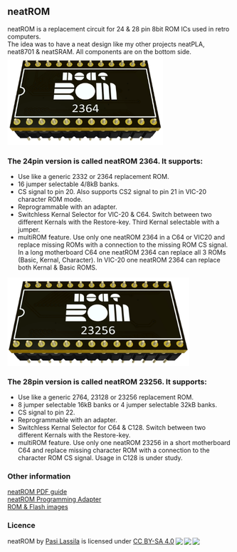 ## neatROM
neatROM is a replacement circuit for 24 &amp; 28 pin 8bit ROM ICs used in retro computers.\
The idea was to have a neat design like my other projects neatPLA, neat8701 & neatSRAM. All components are on the bottom side.\
<img src="/images/neatROM_2364.png" width="350">

### The 24pin version is called neatROM 2364. It supports:
- Use like a generic 2332 or 2364 replacement ROM.
- 16 jumper selectable 4/8kB banks.
- CS signal to pin 20. Also supports CS2 signal to pin 21 in VIC-20 character ROM mode.
- Reprogrammable with an adapter.
- Switchless Kernal Selector for VIC-20 & C64. Switch between two different Kernals with the Restore-key. Third Kernal selectable with a jumper.
- multiROM feature. Use only one neatROM 2364 in a C64 or VIC20 and replace missing ROMs with a connection to the missing ROM CS signal. In a long motherboard C64 one neatROM 2364 can replace all 3 ROMs (Basic, Kernal, Character). In VIC-20 one neatROM 2364 can replace both Kernal & Basic ROMS.
<img src="/images/neatROM_23256.png" width="408">

### The 28pin version is called neatROM 23256. It supports:
- Use like a generic 2764, 23128 or 23256 replacement ROM.
- 8 jumper selectable 16kB banks or 4 jumper selectable 32kB banks.
- CS signal to pin 22.
- Reprogrammable with an adapter.
- Switchless Kernal Selector for C64 & C128. Switch between two different Kernals with the Restore-key.
- multiROM feature. Use only one neatROM 23256 in a short motherboard C64 and replace missing character ROM with a connection to the character ROM CS signal. Usage in C128 is under study.

### Other information
[neatROM PDF guide](docs/neatROM_guide.pdf)\
[neatROM Programming Adapter](https://github.com/1c3d1v3r/neatROM/tree/main/programming_adapter)\
[ROM & Flash images](https://github.com/1c3d1v3r/neatROM/blob/main/ROMs/C64/readme.md)

### Licence
<p xmlns:cc="http://creativecommons.org/ns#" xmlns:dct="http://purl.org/dc/terms/"><span property="dct:title">neatROM</span> by <a rel="cc:attributionURL dct:creator" property="cc:attributionName" href="https://github.com/1c3d1v3r/">Pasi Lassila</a> is licensed under <a href="http://creativecommons.org/licenses/by-sa/4.0/?ref=chooser-v1" target="_blank" rel="license noopener noreferrer" style="display:inline-block;">CC BY-SA 4.0<img style="height:22px!important;margin-left:3px;vertical-align:text-bottom;" src="https://mirrors.creativecommons.org/presskit/icons/cc.svg?ref=chooser-v1"><img style="height:22px!important;margin-left:3px;vertical-align:text-bottom;" src="https://mirrors.creativecommons.org/presskit/icons/by.svg?ref=chooser-v1"><img style="height:22px!important;margin-left:3px;vertical-align:text-bottom;" src="https://mirrors.creativecommons.org/presskit/icons/sa.svg?ref=chooser-v1"></a></p>
